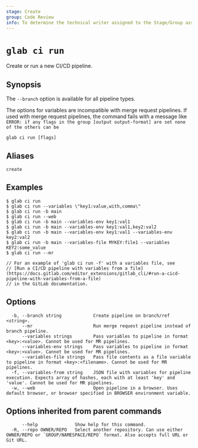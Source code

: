 ```yaml
---
stage: Create
group: Code Review
info: To determine the technical writer assigned to the Stage/Group associated with this page, see https://about.gitlab.com/handbook/product/ux/technical-writing/#assignments
---
```


<!--
This documentation is auto generated by a script.
Please do not edit this file directly. Run `make gen-docs` instead.
-->

# `glab ci run`

Create or run a new CI/CD pipeline.

## Synopsis

The `--branch` option is available for all pipeline types.

The options for variables are incompatible with merge request pipelines.
If used with merge request pipelines, the command fails with a message like `ERROR: if any flags in the group [output output-format] are set none of the others can be`

```plaintext
glab ci run [flags]
```

## Aliases

```plaintext
create
```

## Examples

```console
$ glab ci run
$ glab ci run --variables \"key1:value,with,comma\"
$ glab ci run -b main
$ glab ci run --web
$ glab ci run -b main --variables-env key1:val1
$ glab ci run -b main --variables-env key1:val1,key2:val2
$ glab ci run -b main --variables-env key1:val1 --variables-env key2:val2
$ glab ci run -b main --variables-file MYKEY:file1 --variables KEY2:some_value
$ glab ci run --mr

// For an example of 'glab ci run -f' with a variables file, see
// [Run a CI/CD pipeline with variables from a file](https://docs.gitlab.com/editor_extensions/gitlab_cli/#run-a-cicd-pipeline-with-variables-from-a-file)
// in the GitLab documentation.

```

## Options

```plaintext
  -b, --branch string            Create pipeline on branch/ref <string>.
      --mr                       Run merge request pipeline instead of branch pipeline.
      --variables strings        Pass variables to pipeline in format <key>:<value>. Cannot be used for MR pipelines.
      --variables-env strings    Pass variables to pipeline in format <key>:<value>. Cannot be used for MR pipelines.
      --variables-file strings   Pass file contents as a file variable to pipeline in format <key>:<filename>. Cannot be used for MR pipelines.
  -f, --variables-from string    JSON file with variables for pipeline execution. Expects array of hashes, each with at least 'key' and 'value'. Cannot be used for MR pipelines.
  -w, --web                      Open pipeline in a browser. Uses default browser, or browser specified in BROWSER environment variable.
```

## Options inherited from parent commands

```plaintext
      --help              Show help for this command.
  -R, --repo OWNER/REPO   Select another repository. Can use either OWNER/REPO or `GROUP/NAMESPACE/REPO` format. Also accepts full URL or Git URL.
```
